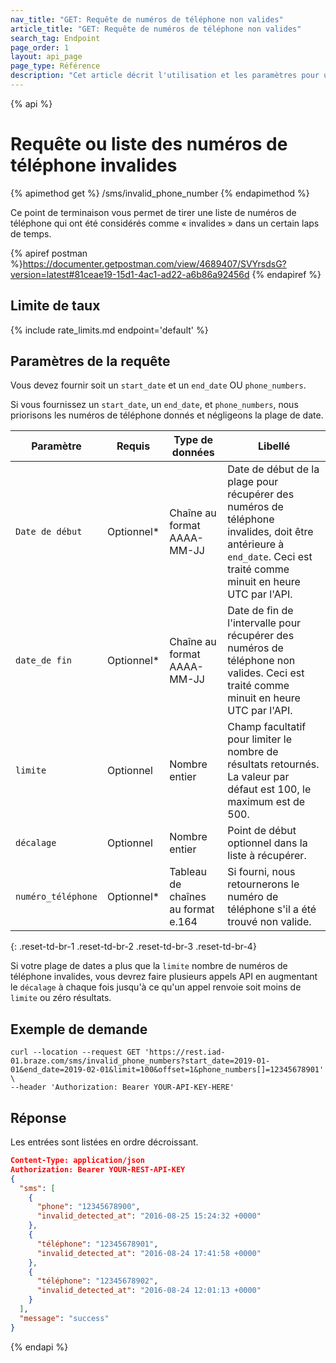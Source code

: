 ```yaml
---
nav_title: "GET: Requête de numéros de téléphone non valides"
article_title: "GET: Requête de numéros de téléphone non valides"
search_tag: Endpoint
page_order: 1
layout: api_page
page_type: Référence
description: "Cet article décrit l'utilisation et les paramètres pour utiliser la récupération d'une liste de numéros de téléphone non valides Braze point de terminal."
---
```


{% api %}
# Requête ou liste des numéros de téléphone invalides
{% apimethod get %}
/sms/invalid_phone_number
{% endapimethod %}

Ce point de terminaison vous permet de tirer une liste de numéros de téléphone qui ont été considérés comme « invalides » dans un certain laps de temps.

{% apiref postman %}https://documenter.getpostman.com/view/4689407/SVYrsdsG?version=latest#81ceae19-15d1-4ac1-ad22-a6b86a92456d {% endapiref %}

## Limite de taux

{% include rate_limits.md endpoint='default' %}

## Paramètres de la requête

Vous devez fournir soit un `start_date` et un `end_date` OU `phone_numbers`.

Si vous fournissez un `start_date`, un `end_date`, et `phone_numbers`, nous priorisons les numéros de téléphone donnés et négligeons la plage de date.

| Paramètre          | Requis     | Type de données                    | Libellé                                                                                                                                                              |
| ------------------ | ---------- | ---------------------------------- | -------------------------------------------------------------------------------------------------------------------------------------------------------------------- |
| `Date de début`    | Optionnel* | Chaîne au format AAAA-MM-JJ        | Date de début de la plage pour récupérer des numéros de téléphone invalides, doit être antérieure à `end_date`. Ceci est traité comme minuit en heure UTC par l'API. |
| `date_de fin`      | Optionnel* | Chaîne au format AAAA-MM-JJ        | Date de fin de l'intervalle pour récupérer des numéros de téléphone non valides. Ceci est traité comme minuit en heure UTC par l'API.                                |
| `limite`           | Optionnel  | Nombre entier                      | Champ facultatif pour limiter le nombre de résultats retournés. La valeur par défaut est 100, le maximum est de 500.                                                 |
| `décalage`         | Optionnel  | Nombre entier                      | Point de début optionnel dans la liste à récupérer.                                                                                                                  |
| `numéro_téléphone` | Optionnel* | Tableau de chaînes au format e.164 | Si fourni, nous retournerons le numéro de téléphone s'il a été trouvé non valide.                                                                                    |
{: .reset-td-br-1 .reset-td-br-2 .reset-td-br-3  .reset-td-br-4}

Si votre plage de dates a plus que la `limite` nombre de numéros de téléphone invalides, vous devrez faire plusieurs appels API en augmentant le `décalage` à chaque fois jusqu'à ce qu'un appel renvoie soit moins de `limite` ou zéro résultats.

## Exemple de demande
```
curl --location --request GET 'https://rest.iad-01.braze.com/sms/invalid_phone_numbers?start_date=2019-01-01&end_date=2019-02-01&limit=100&offset=1&phone_numbers[]=12345678901' \
--header 'Authorization: Bearer YOUR-API-KEY-HERE'
```

## Réponse
Les entrées sont listées en ordre décroissant.

```json
Content-Type: application/json
Authorization: Bearer YOUR-REST-API-KEY
{
  "sms": [
    {
      "phone": "12345678900",
      "invalid_detected_at": "2016-08-25 15:24:32 +0000"
    },
    {
      "téléphone": "12345678901",
      "invalid_detected_at": "2016-08-24 17:41:58 +0000"
    },
    {
      "téléphone": "12345678902",
      "invalid_detected_at": "2016-08-24 12:01:13 +0000"
    }
  ],
  "message": "success"
}
```
{% endapi %}